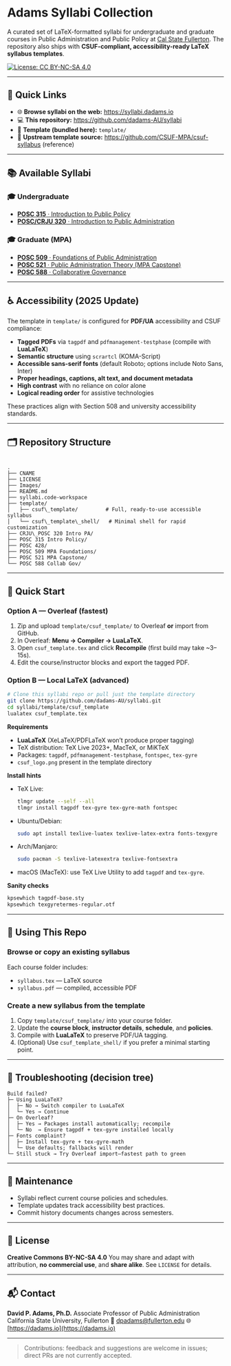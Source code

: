 # Adams Syllabi Collection

A curated set of LaTeX-formatted syllabi for undergraduate and graduate courses in Public Administration and Public Policy at [Cal State Fullerton](https://fullerton.edu). The repository also ships with **CSUF-compliant, accessibility-ready LaTeX syllabus templates**.

[![License: CC BY-NC-SA 4.0](https://img.shields.io/badge/License-CC%20BY--NC--SA%204.0-lightgrey.svg)](https://creativecommons.org/licenses/by-nc-sa/4.0/)

---

## 🔗 Quick Links

- 🌐 **Browse syllabi on the web:** https://syllabi.dadams.io  
- 💻 **This repository:** https://github.com/dadams-AU/syllabi  
- 🧰 **Template (bundled here):** `template/`  
- 🔁 **Upstream template source:** https://github.com/CSUF-MPA/csuf-syllabus (reference)

---

## 📚 Available Syllabi

### 🎓 Undergraduate
- [**POSC 315** · Introduction to Public Policy](https://github.com/dadams-AU/syllabi/tree/main/POSC%20315%20Intro%20Policy)
- [**POSC/CRJU 320** · Introduction to Public Administration](https://github.com/dadams-AU/syllabi/tree/main/CRJU_POSC%20320%20Intro%20PA)

### 🎓 Graduate (MPA)
- [**POSC 509** · Foundations of Public Administration](https://github.com/dadams-AU/syllabi/tree/main/POSC%20509%20MPA%20Foundations)
- [**POSC 521** · Public Administration Theory (MPA Capstone)](https://github.com/dadams-AU/syllabi/tree/main/POSC%20521%20MPA%20Capstone)
- [**POSC 588** · Collaborative Governance](https://github.com/dadams-AU/syllabi/tree/main/POSC%20588%20Collab%20Gov)

---

## ♿ Accessibility (2025 Update)

The template in `template/` is configured for **PDF/UA** accessibility and CSUF compliance:

- **Tagged PDFs** via `tagpdf` and `pdfmanagement-testphase` (compile with **LuaLaTeX**)
- **Semantic structure** using `scrartcl` (KOMA-Script)
- **Accessible sans-serif fonts** (default Roboto; options include Noto Sans, Inter)
- **Proper headings, captions, alt text, and document metadata**
- **High contrast** with no reliance on color alone
- **Logical reading order** for assistive technologies

These practices align with Section 508 and university accessibility standards.

---

## 🗂️ Repository Structure

```

.
├── CNAME
├── LICENSE
├── Images/
├── README.md
├── syllabi.code-workspace
├── template/
│   ├── csuf\_template/         # Full, ready-to-use accessible syllabus
│   └── csuf\_template\_shell/   # Minimal shell for rapid customization
├── CRJU\_POSC 320 Intro PA/
├── POSC 315 Intro Policy/
├── POSC 428/
├── POSC 509 MPA Foundations/
├── POSC 521 MPA Capstone/
└── POSC 588 Collab Gov/

````

---

## 🚀 Quick Start

### Option A — Overleaf (fastest)
1. Zip and upload `template/csuf_template/` to Overleaf **or** import from GitHub.
2. In Overleaf: **Menu → Compiler → LuaLaTeX**.
3. Open `csuf_template.tex` and click **Recompile** (first build may take ~3–15s).
4. Edit the course/instructor blocks and export the tagged PDF.

### Option B — Local LaTeX (advanced)
```bash
# Clone this syllabi repo or pull just the template directory
git clone https://github.com/dadams-AU/syllabi.git
cd syllabi/template/csuf_template
lualatex csuf_template.tex
````

**Requirements**

* **LuaLaTeX** (XeLaTeX/PDFLaTeX won’t produce proper tagging)
* TeX distribution: TeX Live 2023+, MacTeX, or MiKTeX
* Packages: `tagpdf`, `pdfmanagement-testphase`, `fontspec`, `tex-gyre`
* `csuf_logo.png` present in the template directory

**Install hints**

* TeX Live:

  ```bash
  tlmgr update --self --all
  tlmgr install tagpdf tex-gyre tex-gyre-math fontspec
  ```
* Ubuntu/Debian:

  ```bash
  sudo apt install texlive-luatex texlive-latex-extra fonts-texgyre
  ```
* Arch/Manjaro:

  ```bash
  sudo pacman -S texlive-latexextra texlive-fontsextra
  ```
* macOS (MacTeX): use TeX Live Utility to add `tagpdf` and `tex-gyre`.

**Sanity checks**

```bash
kpsewhich tagpdf-base.sty
kpsewhich texgyretermes-regular.otf
```

---

## 🧩 Using This Repo

### Browse or copy an existing syllabus

Each course folder includes:

* `syllabus.tex` — LaTeX source
* `syllabus.pdf` — compiled, accessible PDF

### Create a new syllabus from the template

1. Copy `template/csuf_template/` into your course folder.
2. Update the **course block**, **instructor details**, **schedule**, and **policies**.
3. Compile with **LuaLaTeX** to preserve PDF/UA tagging.
4. (Optional) Use `csuf_template_shell/` if you prefer a minimal starting point.

---

## 🧠 Troubleshooting (decision tree)

```
Build failed?
├─ Using LuaLaTeX?
│  ├─ No → Switch compiler to LuaLaTeX
│  └─ Yes → Continue
├─ On Overleaf?
│  ├─ Yes → Packages install automatically; recompile
│  └─ No  → Ensure tagpdf + tex-gyre installed locally
├─ Fonts complaint?
│  ├─ Install tex-gyre + tex-gyre-math
│  └─ Use defaults; fallbacks will render
└─ Still stuck → Try Overleaf import—fastest path to green
```

---

## 🔄 Maintenance

* Syllabi reflect current course policies and schedules.
* Template updates track accessibility best practices.
* Commit history documents changes across semesters.

---

## 📄 License

**Creative Commons BY-NC-SA 4.0**
You may share and adapt with attribution, **no commercial use**, and **share alike**.
See `LICENSE` for details.

---

## 📬 Contact

**David P. Adams, Ph.D.**
Associate Professor of Public Administration
California State University, Fullerton
📧 [dpadams@fullerton.edu](mailto:dpadams@fullerton.edu)
🌐 [https://dadams.io](https://dadams.io)

---

> Contributions: feedback and suggestions are welcome in issues; direct PRs are not currently accepted.
